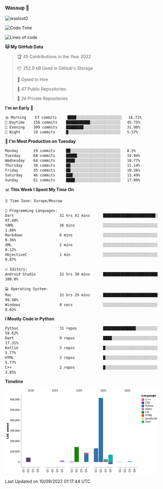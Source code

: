 ### Wassup 👋

<p align="left"> <img src="https://komarev.com/ghpvc/?username=waslost0" alt="waslost0" /></p>

<!--START_SECTION:waka-->
![Code Time](http://img.shields.io/badge/Code%20Time-1%2C526%20hrs%2054%20mins-blue)

![Lines of code](https://img.shields.io/badge/From%20Hello%20World%20I%27ve%20Written-1%20Million%20lines%20of%20code-blue)

**🐱 My GitHub Data** 

> 🏆 45 Contributions in the Year 2022
 > 
> 📦 252.9 kB Used in GitHub's Storage 
 > 
> 💼 Opted to Hire
 > 
> 📜 47 Public Repositories 
 > 
> 🔑 24 Private Repositories  
 > 
**I'm an Early 🐤** 

```text
🌞 Morning    57 commits     ████░░░░░░░░░░░░░░░░░░░░░   16.72% 
🌆 Daytime    156 commits    ███████████░░░░░░░░░░░░░░   45.75% 
🌃 Evening    109 commits    ████████░░░░░░░░░░░░░░░░░   31.96% 
🌙 Night      19 commits     █░░░░░░░░░░░░░░░░░░░░░░░░   5.57%

```
📅 **I'm Most Productive on Tuesday** 

```text
Monday       29 commits     ██░░░░░░░░░░░░░░░░░░░░░░░   8.5% 
Tuesday      68 commits     █████░░░░░░░░░░░░░░░░░░░░   19.94% 
Wednesday    64 commits     ████░░░░░░░░░░░░░░░░░░░░░   18.77% 
Thursday     38 commits     ██░░░░░░░░░░░░░░░░░░░░░░░   11.14% 
Friday       35 commits     ██░░░░░░░░░░░░░░░░░░░░░░░   10.26% 
Saturday     46 commits     ███░░░░░░░░░░░░░░░░░░░░░░   13.49% 
Sunday       61 commits     ████░░░░░░░░░░░░░░░░░░░░░   17.89%

```


📊 **This Week I Spent My Time On** 

```text
⌚︎ Time Zone: Europe/Moscow

💬 Programming Languages: 
Dart                     31 hrs 41 mins      ████████████████████████░   97.48% 
YAML                     36 mins             ░░░░░░░░░░░░░░░░░░░░░░░░░   1.88% 
Markdown                 6 mins              ░░░░░░░░░░░░░░░░░░░░░░░░░   0.36% 
XML                      2 mins              ░░░░░░░░░░░░░░░░░░░░░░░░░   0.12% 
ObjectiveC               1 min               ░░░░░░░░░░░░░░░░░░░░░░░░░   0.07%

🔥 Editors: 
Android Studio           32 hrs 30 mins      █████████████████████████   100.0%

💻 Operating System: 
Mac                      32 hrs 29 mins      █████████████████████████   99.98% 
Windows                  0 secs              ░░░░░░░░░░░░░░░░░░░░░░░░░   0.02%

```

**I Mostly Code in Python** 

```text
Python                   31 repos            ███████████████░░░░░░░░░░   59.62% 
Dart                     9 repos             ████░░░░░░░░░░░░░░░░░░░░░   17.31% 
Kotlin                   3 repos             █░░░░░░░░░░░░░░░░░░░░░░░░   5.77% 
HTML                     3 repos             █░░░░░░░░░░░░░░░░░░░░░░░░   5.77% 
C++                      2 repos             █░░░░░░░░░░░░░░░░░░░░░░░░   3.85%

```


**Timeline**

![Chart not found](https://raw.githubusercontent.com/waslost0/waslost0/master/charts/bar_graph.png) 


 Last Updated on 10/09/2022 01:17:44 UTC
<!--END_SECTION:waka-->

